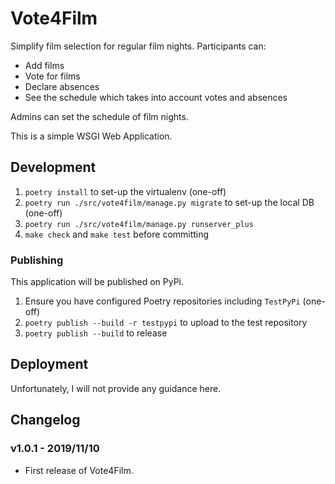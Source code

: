 # Vote4Film

Simplify film selection for regular film nights. Participants can:

- Add films
- Vote for films
- Declare absences
- See the schedule which takes into account votes and absences

Admins can set the schedule of film nights.

This is a simple WSGI Web Application.

## Development

1. `poetry install` to set-up the virtualenv (one-off)
2. `poetry run ./src/vote4film/manage.py migrate` to set-up the local DB (one-off)
3. `poetry run ./src/vote4film/manage.py runserver_plus`
4. `make check` and `make test` before committing

### Publishing

This application will be published on PyPi.

1. Ensure you have configured Poetry repositories including `TestPyPi` (one-off)
2. `poetry publish --build -r testpypi` to upload to the test repository
3. `poetry publish --build` to release

## Deployment

Unfortunately, I will not provide any guidance here.

## Changelog

### v1.0.1 - 2019/11/10

- First release of Vote4Film.

